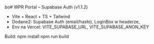 bo# WPR Portal – Supabase Auth (v1.1.2)

- Vite + React + TS + Tailwind
- Dodane2: Supabase Auth (email/hasło), LoginBox w headerze,
- Env na Vercel: VITE_SUPABASE_URL, VITE_SUPABASE_ANON_KEY

Build:
npm install
npm run build
 

